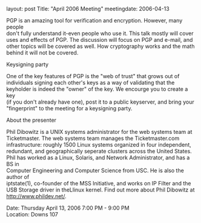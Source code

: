 layout: post
Title: "April 2006 Meeting"
meetingdate: 2006-04-13

PGP is an amazing tool for verification and encryption. However, many people   
don't fully understand it-even people who use it. This talk mostly will cover  
uses and effects of PGP. The discussion will focus on PGP and e-mail, and      
other topics will be covered as well. How cryptography works and the math      
behind it will not be covered.                                                 
                                                                             
Keysigning party                                                               
                                                                             
One of the key features of PGP is the "web of trust" that grows out of         
individuals signing each other's keys as a way of validating that the          
keyholder is indeed the "owner" of the key. We encourge you to create a key    
(if you don't already have one), post it to a public keyserver, and bring your 
"fingerprint" to the meeting for a keysigning party.                           
                                                                             
About the presenter                                                            
                                                                             
Phil Dibowitz is a UNIX systems administrator for the web systems team at      
Ticketmaster. The web systems team manages the Ticketmaster.com                
infrastructure: roughly 1500 Linux systems organized in four independent,      
redundant, and geographically seperate clusters across the United States. Phil 
has worked as a Linux, Solaris, and Network Administrator, and has a BS in     
Computer Engineering and Computer Science from USC. He is also the author of   
iptstate(1), co-founder of the MSS Initiative, and works on IP Filter and the  
USB Storage driver in theLlinux kernel. Find out more about Phil Dibowitz at   
http://www.phildev.net/.                                                       
                                                                             
Date: Thursday April 13, 2006 7:00 PM - 9:00 PM                                  
Location: Downs 107                                         
